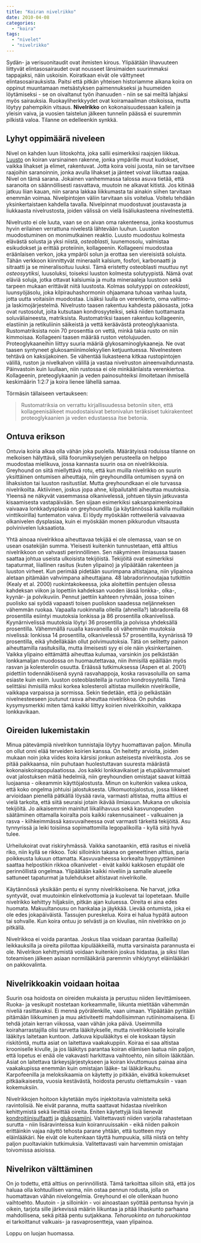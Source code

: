 ```yaml
---
title: "Koiran nivelrikko"
date: 2010-04-08
categories: 
  - "koira"
tags: 
  - "nivelet"
  - "nivelrikko"
---
```


Sydän- ja verisuonitaudit ovat ihmisten kirous. Ylipäätään lihavuuteen liittyvät elintasosairaudet ovat nousseet länsimaiden suurimmaksi tappajaksi, näin uskoisin. Koiratkaan eivät ole välttyneet elintasosairauksista. Paitsi että pitkän yhteisen historiamme aikana koira on oppinut muuntamaan metsästyksen paimennukseksi ja huumeiden löytämiseksi - se on oivaltanut työn ihanuuden - niin se sai meiltä lahjaksi myös sairauksia. Ruokayliherkkyydet ovat koiramaailman otsikoissa, mutta löytyy pahempikin vitsaus. **Nivelrikko** on kokonaisuudessaan kallein ja yleisin vaiva, ja vuosien taistelun jälkeen tunnelin päässä ei suuremmin pilkistä valoa. Tilanne on edelleenkin synkkä.  
<!--more-->

## Lyhyt oppimäärä niveleen

Nivel on kahden luun liitoskohta, joka sallii esimerkiksi raajojen liikkua. [Luusto](https://www.katiska.eu/koira/lyhyt-oppitunti-kasvuun/) on koiran varsinainen rakenne, jonka ympärille muut kudokset, vaikka lihakset ja elimet, rakentuvat. Jotta koira voisi juosta, niin se tarvitsee raajoihin saranoinnin, jonka avulla lihakset ja jänteet voivat liikuttaa raajaa. Nivel on tämä sarana. Jokainen vanhemmassa talossa asuva tietää, että saranoita on säännöllisesti rasvattava, muutoin ne alkavat kitistä. Jos kitinää jatkuu liian kauan, niin sarana lakkaa liikkumasta tai ainakin siihen tarvitaan enemmän voimaa. Nivelpintojen väliin tarvitaan siis voitelua. Voitelu tehdään yksinkertaistaen kahdella tavalla. Nivelpinnat muodostuvat joustavasta ja liukkaasta nivelrustosta, joiden välissä on vielä lisäliukasteena nivelnestettä.

Nivelrusto ei ole luuta, vaan se on aivan oma rakenteensa, jonka koostumus hyvin erilainen verrattuna nivelestä lähtevään luuhun. Luuston muodostuminen on monimutkainen reaktio. Luusto muodostuu kolmesta elävästä solusta ja yksi niistä, _osteoblasti_, luunemosolu, valmistaa esikudokset ja erittää proteiinin, kollageenin. Kollageeni muodostaa eräänlaisen verkon, joka ympäröi solun ja erottaa sen viereisistä soluista. Tähän verkkoon kiinnittyvät mineraalit kalsium, fosfori, karbonaatti ja sitraatti ja se mineralisoituu luuksi. Tämä eristetty osteoblasti muuttuu nyt _osteosyytiksi_, luusoluksi, toiseksi luuston kolmesta solutyypistä. Nämä ovat eläviä soluja, jotka ottavat kalsiumia ja muita mineraaleja luustoon sekä tarpeen mukaan erittävät niitä luustosta. Kolmas solutyyppi on _osteoklasti_, luunsyöjäsolu, joka kilpirauhashormonin ohjaamana tuhoaa vanhaa luuta, jotta uutta voitaisiin muodostaa. Lisäksi luulla on verenkierto, oma valtimo- ja laskimojärjestelmä. Nivelrusto taasen rakentuu kahdesta pääosasta, jotka ovat rustosolut, joita kutsutaan kondrosyyteiksi, sekä niiden tuottamasta soluväliaineesta, matriksista. Rustomatriksi taasen rakentuu kollageenin, elastiinin ja retikuliinin säikeistä ja vettä keräävästä proteoglykaanista. Rustomatriksista noin 70 prosenttia on vettä, minkä takia rusto on niin kimmoisaa. Kollageeni taasen määrää ruston vetolujuuden. Proteoglykaaneihin liittyy suuria määriä glykosaminoglykaaneja. Ne ovat taasen syntyneet glukosamiinimolekyylien ketjuuntuessa. Nivelnesteen tehtävä on kaksijakoinen. Se vähentää liukasteena kitkaa rustopintojen välillä, ruston ja nivelkalvon välillä ja vastaa nivelruston aineenvaihdunnasta. Päinvastoin kuin luullaan, niin rustossa ei ole minkäänlaista verenkiertoa. Kollageenin, preteoglykaanin ja veden painosuhteiksi ilmoitetaan ihmisellä keskimäärin 1:2:7 ja koira lienee lähellä samaa.

Törmäsin tällaiseen vertaukseen:

> Rustomatriksia on verrattu kirjallisuudessa betoniin siten, että kollageenisäikeet muodostaisivat betonivalun teräksiset tukirakenteet proteoglykaanien ja veden edustaessa itse betonia.

## Ontuva erikson

Ontuvia koiria alkaa olla vähän joka puolella. Määrätyissä roduissa tilanne on melkoisen hälyttävä, sillä foorumikyselyjen perusteella on helppo muodostaa mielikuva, jossa kannasta suurin osa on nivelrikkoisia. Greyhound on siitä miellyttävä rotu, että kun muilla nivelrikko on suurin yksittäinen ontumisen aiheuttaja, niin greyhoundilla ontumisen syynä on lihaksiston tai luuston rasitustilat. Mutta greyhoundkaan ei ole turvassa nivelrikoilta. Aktiivinen, joskus jopa ahne, kilpailutahti aiheuttaa muutoksia. Yleensä ne näkyvät vasemmassa olkanivelessä, johtuen täysin jatkuvasta kisaamisesta vastapäivään. Sen sijaan esimerkiksi saksanpaimenkoiraa vaivaava lonkkadysplasia on greyhoundilla (ja käytännössä kaikilla muillakin vinttikoirilla) tuntematon vaiva. Ei löydy myöskään rottweileriä vaivaavaa olkanivelen dysplasiaa, kuin ei myöskään monen pikkurodun vitsausta polvinivelen luksaatiota.

Yhtä ainoaa nivelrikkoa aiheuttavaa tekijää ei ole olemassa, vaan se on usean osatekijän summa. Yleisesti kuitenkin tunnustetaan, että alttius nivelrikkoon on vahvasti perinnöllinen. Sen näkyminen ilmiasussa taasen saattaa johtua useista ulkoisista tekijöistä. Tekijöitä ovat esimerkiksi tapaturmat, liiallinen rasitus (kuten ylipaino) ja ylipäätään rakenteen ja luuston virheet. Kun perimää pidetään suurimpana altistajana, niin ylipainoa aletaan pitämään vahvimpana aiheuttajana. 48 labradorinnoutajaa tutkittiin (Kealy et al. 2000) ruokintakokeessa, joka aloitettiin pentujen ollessa kahdeksan viikon ja lopettiin kahdeksan vuoden iässä lonkka-, olka-, kyynär- ja polvikuviin. Pennut jaettiin kahteen ryhmään, jossa toinen puolisko sai syödä vapaasti toisen puoliskon saadessa neljänneksen vähemmän ruokaa. Vapaalla ruokinnalla olleilla (ahneilla?) labradoreilla 68 prosentilla esiintyi muutoksia lonkissa ja 86 prosentilla olkanivelissä. Kyynärnivelissä muutoksia löytyi 36 prosentilla ja polvissa yhdeksällä prosentilla. Vähemmällä ruualla kasvaneilla oli vähemmän muutoksia nivelissä: lonkissa 14 prosentilla, olkanivelessä 57 prosentilla, kyynärissä 19 prosentilla, eikä yhdelläkään ollut polvimuutoksia. Tätä on selitetty painon aiheuttamilla rasituksilla, mutta ilmeisesti syy ei ole näin yksinkertainen. Vaikka ylipaino eittämättä aiheuttaa kulumaa, varsinkin jos pelkästään lonkkamaljan muodossa on huomautettavaa, niin ihmisillä epäillään myös rasvan ja kolesterolin osuutta. Eräässä tutkimuksessa (Aspen et al. 2001) pidettiin todennäköisenä syynä rasvahappoja, koska rasvasoluilla on sama esiaste kuin esim. luuston osteoblasteilla ja ruston kondrosyyteillä. Tämä selittäisi ihmisillä miksi korkea kolesteroli altistaa muillekin nivelrikoille, vaikkapa varpaissa ja sormissa. Sekin tiedetään, että jo pelkästään nivelnesteeseen joutunut rasva aiheuttaa nivelrikkoa. On puhdas kysymysmerkki miten tämä kaikki liittyy koirien nivelrikkoihin, vaikkapa lonkkavikaan.

## Oireiden lukemistakin

Minua pätevämpiä nivelrikon tunnistajia löytyy huomattavan paljon. Minulla on ollut onni elää terveiden koirien kanssa. On heitetty arvioita, joiden mukaan noin joka viides koira kärsisi jonkun asteisesta nivelrikosta. Jos se pitää paikkaansa, niin puhutaan huolestuttavan suuresta määrästä kokonaiskoirapopulaatiossa. Jos kaikki lonkkavikaiset ja etupäävammaiset ovat jalostuksen mätiä hedelmiä, niin greyhoundien omistajat saavat kiittää luojaansa - oikeammin käyttöjalostusta. Minun on kuitenkin vaikea uskoa, että koko ongelma johtuisi jalostuksesta. Ulkomuotojalostus, jossa liikkeet arvioidaan pienellä pätkällä löysää ravia, varmasti altistaa, mutta alttius ei vielä tarkoita, että siitä seuraisi jotain ikävää ilmiasuun. Mukana on ulkoisia tekijöitä. Jo aikaisemmin mainitut liikalihavuus sekä kasvunopeuden säätäminen ottamalla koiralta pois kaikki rakennusaineet - valkuainen ja rasva - kiihkeimmässä kasvuvaiheessa ovat varmasti tärkeitä tekijöitä. Asu tynnyrissä ja leiki toisiinsa sopimattomilla legopalikoilla - kyllä siitä hyvä tulee.

Urheilukoirat ovat riskiryhmässä. Vaikka sanotaankin, että rasitus ei niveliä riko, niin kyllä se rikkoo. Toki silloinkin takana on geneettinen alttius, paria poikkeusta lukuun ottamatta. Kasvuvaiheessa korkealta hyppyyttäminen saattaa helpostikin rikkoa olkanivelet - eivät kaikki kakkosen etupäät ole perinnöllistä ongelmaa. Ylipäätään kaikki niveliin ja samalle alueelle sattuneet tapaturmat ja tulehdukset altistavat nivelrikolle.

Käytännössä yksikään pentu ei synny nivelrikkoisena. Ne harvat, jotka syntyvät, ovat muutoinkin elinkelvottomia ja kuolevat tai lopetetaan. Muille nivelrikko kehittyy hiljaksiin, pitkän ajan kuluessa. Oireita ei aina edes huomata. Makuultanousu on hankalaa ja jäykkää. Lievää ontumista, joka ei ole edes jokapäiväistä. Tassujen pureskelua. Koira ei halua hypätä autoon tai sohvalle. Kun koira ontuu jo selvästi ja on kivulias, niin nivelrikko on jo pitkällä.

Nivelrikkoa ei voida parantaa. Joskus tilaa voidaan parantaa (kalleilla) leikkauksilla ja oireita piilottaa kipulääkkeillä, mutta varsinaista parannusta ei ole. Nivelrikon kehittymistä voidaan kuitenkin joskus hidastaa, ja siksi tilan toteamisen jälkeen asiaan normilääkäriä paremmin vihkiytynyt eläinlääkäri on pakkovalinta.

## Nivelrikkoakin voidaan hoitaa

Suurin osa hoidosta on oireiden mukaista ja perustuu niiden lievittämiseen. Ruoka- ja vesikupit nostetaan korkeammalle, liikunta mietitään vähemmän niveliä rasittavaksi. Ei mennä pyörälenkille, vaan uimaan. Ylipäätään pyritään pitämään liikkuminen ja muu aktiviteetti mahdollisimman rutiininomaisena. Ei tehdä jotain kerran viikossa, vaan vähän joka päivä. Useimmilla koiraharrastajilla olisi tarvetta lääkitykselle, mutta nivelrikkoiselle koiralle lääkitys laitetaan kuntoon. Jatkuva kipulääkitys ei ole koskaan täysin riskitöntä, mutta asiat on laitettava vaakakuppiin. Koiraa ei saa altistaa krooniselle kivulle, ja jos lääkitys parantaa koiran elämisen laatua niin paljon, että lopetus ei enää ole vakavasti harkittava vaihtoehto, niin silloin lääkitään. Asiat on laitettava tärkeysjärjestykseen ja koiran kivuttomuus painaa aina vaakakupissa enemmän kuin omistajan lääke- tai lääkärikauhu. Karpofeenilla ja meloksikaamia on käytetty jo pitkään, eivätkä kokemukset pitkäaikaisesta, vuosia kestävästä, hoidosta perustu olettamuksiin - vaan kokemuksiin.

Nivelrikkojen hoitoon käytetään myös injektoitavia valmisteita sekä ravintolisiä. Ne eivät paranna, mutta saattavat hidastaa nivelrikon kehittymistä sekä lievittää oireita. Eniten käytettyjä lisiä lienevät [kondroitiinisulfaatti](https://www.katiska.eu/tieto/koira-nivelet/kondroitiinisulfaatti/) ja [glukosamiini](https://www.katiska.eu/tieto/koira-nivelet/glukosamiini-koiralle/). Valitettavasti niiden varjolla rahastetaan surutta - niin lisäravinteissa kuin koiranruuissakin - eikä niiden paikoin erittäinkin vajaa näyttö tehosta parane yhtään, että tuotteen myy eläinlääkäri. Ne eivät ole kuitenkaan täyttä humpuukia, sillä niistä on tehty paljon puoltaviakin tutkimuksia. Valitettavasti vain harvemmin omistajan toivomissa asioissa.

## Nivelrikon välttäminen

On jo todettu, että alttius on perinnöllistä. Tämä tarkoittaa silloin sitä, että jos haluaa olla kohtuullisen varma, niin ostaa pennun rodusta, jolla on huomattavan vähän nivelongelmia. Greyhound ei ole ollenkaan huono vaihtoehto. Muutoin - ja silloinkin - voi ainoastaan syöttää pentunsa hyvin ja oikein, tarjota sille järkevissä määrin liikuntaa ja pitää lihaskunto parhaana mahdollisena, sekä pitää pentu sutjakkana. _Tehoruokinta on tuhoruokintaa_ ei tarkoittanut valkuais- ja rasvaprosentteja, vaan ylipainoa.

Loppu on luojan huomassa.
